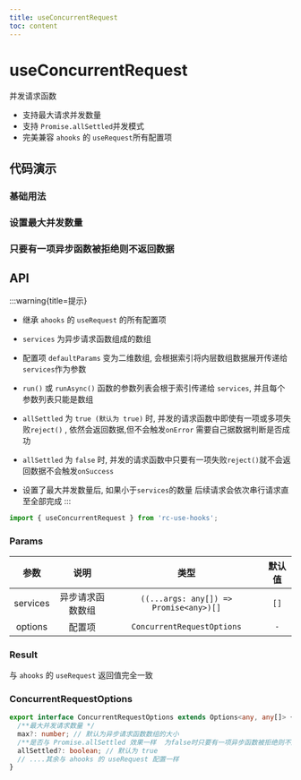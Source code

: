 ```yaml
---
title: useConcurrentRequest
toc: content
---
```


# useConcurrentRequest

并发请求函数

- 支持最大请求并发数量
- 支持 `Promise.allSettled`并发模式
- 完美兼容 `ahooks` 的 `useRequest`所有配置项

## 代码演示

### 基础用法

<code src="./demos/Demo1.tsx" ></code>

### 设置最大并发数量

<code src="./demos/Demo3.tsx" ></code>

### 只要有一项异步函数被拒绝则不返回数据

<code src="./demos/Demo2.tsx" ></code>

## API

:::warning{title=提示}

- 继承 `ahooks` 的 `useRequest` 的所有配置项

- `services` 为异步请求函数组成的数组

- 配置项 `defaultParams` 变为二维数组, 会根据索引将内层数组数据展开传递给 `services`作为参数

- `run()` 或 `runAsync()` 函数的参数列表会根于索引传递给 `services`, 并且每个参数列表只能是数组

- `allSettled` 为 `true (默认为 true)` 时, 并发的请求函数中即使有一项或多项失败`reject()` , 依然会返回数据,但不会触发`onError` 需要自己据数据判断是否成功

- `allSettled` 为 `false` 时, 并发的请求函数中只要有一项失败`reject()`就不会返回数据不会触发`onSuccess`

- 设置了最大并发数量后, 如果小于`services`的数量 后续请求会依次串行请求直至全部完成
  :::

```ts
import { useConcurrentRequest } from 'rc-use-hooks';
```

### Params

|   参数   |       说明       |                  类型                  | 默认值 |
| :------: | :--------------: | :------------------------------------: | :----: |
| services | 异步请求函数数组 | `((...args: any[]) => Promise<any>)[]` |  `[]`  |
| options  |      配置项      |       `ConcurrentRequestOptions`       |  `-`   |

### Result

与 `ahooks` 的 `useRequest` 返回值完全一致

### ConcurrentRequestOptions

```ts
export interface ConcurrentRequestOptions extends Options<any, any[]> {
  /**最大并发请求数量 */
  max?: number; // 默认为异步请求函数数组的大小
  /**是否与 Promise.allSettled 效果一样  为false时只要有一项异步函数被拒绝则不返回数据 但还是会触发onError事件*/
  allSettled?: boolean; // 默认为 true
  // ....其余与 ahooks 的 useRequest 配置一样
}
```
